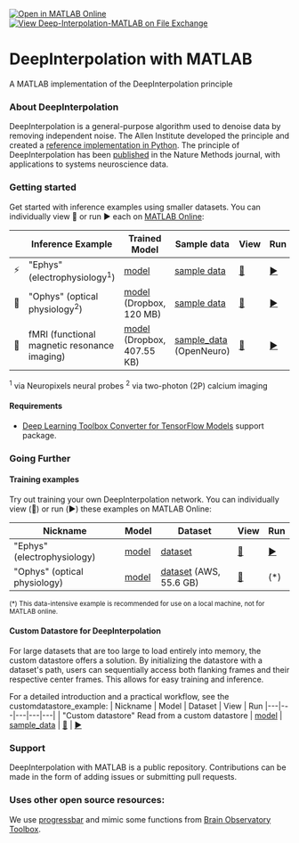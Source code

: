 [![Open in MATLAB Online](https://www.mathworks.com/images/responsive/global/open-in-matlab-online.svg)](https://matlab.mathworks.com/open/github/v1?repo=INCF/DeepInterpolation-MATLAB&file=gettingStarted.mlx)
[![View Deep-Interpolation-MATLAB on File Exchange](https://www.mathworks.com/matlabcentral/images/matlab-file-exchange.svg)](https://www.mathworks.com/matlabcentral/fileexchange/134991-deepinterpolation-matlab)
# DeepInterpolation with MATLAB
A MATLAB implementation of the DeepInterpolation principle
### About DeepInterpolation
DeepInterpolation is a general-purpose algorithm used to denoise data by removing independent noise. The Allen Institute developed the principle and created a [reference implementation in Python](https://github.com/AllenInstitute/deepinterpolation).
The principle of DeepInterpolation has been [published](https://www.nature.com/articles/s41592-021-01285-2) in the Nature Methods journal, with applications to systems neuroscience data.

### Getting started
Get started with inference examples using smaller datasets. You can individually view :eyes: or run :arrow_forward: each on [MATLAB Online](https://www.mathworks.com/products/matlab-online.html):

| | Inference Example | Trained Model|  Sample data  | View | Run
| ---  | --- | --- | --- | --- | --- |
|⚡|"Ephys" (electrophysiology<sup>1</sup>) | [model](sample_data/2020_02_29_15_28_unet_single_ephys_1024_mean_squared_error-1050.h5)  | [sample data](sample_data/ephys_tiny_continuous.dat2) | [:eyes:](https://viewer.mathworks.com/?viewer=live_code&url=https%3A%2F%2Fwww.mathworks.com%2Fmatlabcentral%2Fmlc-downloads%2Fdownloads%2F84c22101-bffc-435a-910c-b0c7dcd5b386%2F29e7e92d-4639-4178-8e19-739580981e60%2Ffiles%2Fexamples%2Ftiny_ephys_inference.mlx&embed=web) | [:arrow_forward:](https://matlab.mathworks.com/open/github/v1?repo=INCF/DeepInterpolation-MATLAB&file=examples/tiny_ephys_inference.mlx)
|🔬|"Ophys" (optical physiology<sup>2</sup>) | [model](https://www.dropbox.com/sh/vwxf1uq2j60uj9o/AAC0sZWahCJFBRARoYsw8Nnra/2019_09_11_23_32_unet_single_1024_mean_absolute_error_Ai93-0450.h5?dl=0)  (Dropbox, 120 MB) | [sample data](sample_data/ophys_tiny_761605196.tif)   | [:eyes:](https://viewer.mathworks.com/?viewer=live_code&url=https%3A%2F%2Fwww.mathworks.com%2Fmatlabcentral%2Fmlc-downloads%2Fdownloads%2F84c22101-bffc-435a-910c-b0c7dcd5b386%2F29e7e92d-4639-4178-8e19-739580981e60%2Ffiles%2Fexamples%2Ftiny_ophys_inference.mlx&embed=web) | [:arrow_forward:](https://matlab.mathworks.com/open/github/v1?repo=INCF/DeepInterpolation-MATLAB&file=examples/tiny_ophys_inference.mlx)
|🧠| fMRI (functional magnetic resonance imaging) | [model](https://www.dropbox.com/sh/ngx5plndmd4jsca/AAAqeFE9Bw6g72Cm9SC4QkMxa/2020_08_28_00_25_fmri_unet_denoiser_mean_absolute_error_2020_08_28_00_25_model.h5) (Dropbox, 407.55 KB)| [sample_data](https://openneuro.org/crn/datasets/ds001246/snapshots/1.2.1/files/sub-01:ses-perceptionTest01:func:sub-01_ses-perceptionTest01_task-perception_run-01_bold.nii.gz) (OpenNeuro)| [:eyes:](https://viewer.mathworks.com/?viewer=live_code&url=https%3A%2F%2Fwww.mathworks.com%2Fmatlabcentral%2Fmlc-downloads%2Fdownloads%2F84c22101-bffc-435a-910c-b0c7dcd5b386%2F29e7e92d-4639-4178-8e19-739580981e60%2Ffiles%2Fexamples%2Ftiny_fMRI_inference.mlx&embed=web) | [:arrow_forward:](https://matlab.mathworks.com/open/github/v1?repo=INCF/DeepInterpolation-MATLAB&file=examples/tiny_fMRI_inference.mlx)

<sup>1</sup> via Neuropixels neural probes
<sup>2</sup> via two-photon (2P) calcium imaging

#### Requirements
* [Deep Learning Toolbox Converter for TensorFlow Models](https://nl.mathworks.com/matlabcentral/fileexchange/64649-deep-learning-toolbox-converter-for-tensorflow-models) support package.

### Going Further

#### Training examples
Try out training your own DeepInterpolation network. You can individually view (:eyes:) or run (:arrow_forward:) these examples on MATLAB Online:

| Nickname  | Model |  Dataset | View | Run
|---|---|---|---|---|
| "Ephys" (electrophysiology) | [model](sample_data/2020_02_29_15_28_unet_single_ephys_1024_mean_squared_error-1050.h5) | [dataset](sample_data/ephys_tiny_continuous.dat2) | [:eyes:](https://viewer.mathworks.com/?viewer=live_code&url=https%3A%2F%2Fwww.mathworks.com%2Fmatlabcentral%2Fmlc-downloads%2Fdownloads%2F84c22101-bffc-435a-910c-b0c7dcd5b386%2F29e7e92d-4639-4178-8e19-739580981e60%2Ffiles%2Fexamples%2Ftiny_ephys_training.mlx&embed=web) | [:arrow_forward:](https://matlab.mathworks.com/open/github/v1?repo=INCF/DeepInterpolation-MATLAB&file=examples/tiny_ephys_training.mlx)
| "Ophys" (optical physiology) | [model](sample_data/2021_07_31_09_49_38_095550_unet_1024_search_mean_squared_error_pre_30_post_30_feat_32_power_1_depth_4_unet_True-0125-0.5732.h5) | [dataset](http://allen-brain-observatory.s3.amazonaws.com/visual-coding-2p/ophys_movies/ophys_experiment_496908818.h5) (AWS, 55.6 GB) | [:eyes:](https://viewer.mathworks.com/?viewer=live_code&url=https%3A%2F%2Fwww.mathworks.com%2Fmatlabcentral%2Fmlc-downloads%2Fdownloads%2F84c22101-bffc-435a-910c-b0c7dcd5b386%2F29e7e92d-4639-4178-8e19-739580981e60%2Ffiles%2Fexamples%2Fophys_training_inference.mlx&embed=web) | (\*) |

<sub>(\*) This data-intensive example is recommended for use on a local machine, not for MATLAB online.</sub>

#### Custom Datastore for DeepInterpolation
For large datasets that are too large to load entirely into memory, the custom datastore offers a solution. By initializing the datastore with a dataset's path, users can sequentially access both flanking frames and their respective center frames. This allows for easy training and inference.

For a detailed introduction and a practical workflow, see the customdatastore_example:
| Nickname  | Model |  Dataset | View | Run
|---|---|---|---|---|
| "Custom datastore" Read from a custom datastore | [model](sample_data/pretrainedNetwork.mat) | [sample_data](sample_data/ophys_tiny_761605196.tif) | [:eyes:](https://viewer.mathworks.com/?viewer=live_code&url=https%3A%2F%2Fwww.mathworks.com%2Fmatlabcentral%2Fmlc-downloads%2Fdownloads%2F84c22101-bffc-435a-910c-b0c7dcd5b386%2Fbfd58de9-1242-48ba-81bc-dfe9c37fae6b%2Ffiles%2Fexamples%2Fcustomdatastore_example.mlx&embed=web) | [:arrow_forward:](https://matlab.mathworks.com/open/github/v1?repo=INCF/DeepInterpolation-MATLAB&file=examples/customdatastore_example.mlx)

### Support
DeepInterpolation with MATLAB is a public repository. Contributions can be made in the form of adding issues or submitting pull requests.

### Uses other open source resources:

We use [progressbar](https://www.mathworks.com/matlabcentral/fileexchange/6922-progressbar) and mimic some functions from [Brain Observatory Toolbox](https://www.mathworks.com/matlabcentral/fileexchange/90900-brain-observatory-toolbox).


